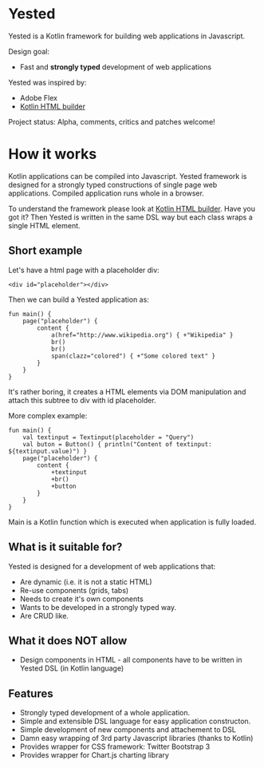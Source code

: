 Yested
======
Yested is a Kotlin framework for building web applications in Javascript. 

Design goal:
* Fast and **strongly typed** development of web applications

Yested was inspired by:
* Adobe Flex
* [Kotlin HTML builder](http://kotlinlang.org/docs/reference/type-safe-builders.html)

Project status: Alpha, comments, critics and patches welcome!

# How it works
Kotlin applications can be compiled into Javascript. Yested framework is designed for a strongly typed constructions of single page web applications. Compiled application runs whole in a browser. 

To understand the framework please look at [Kotlin HTML builder](http://kotlinlang.org/docs/reference/type-safe-builders.html).
Have you got it?
Then Yested is written in the same DSL way but each class wraps a single HTML element. 

## Short example
Let's have a html page with a placeholder div:
```
<div id="placeholder"></div>
```

Then we can build a Yested application as:
```
fun main() {
    page("placeholder") {
        content {
            a(href="http://www.wikipedia.org") { +"Wikipedia" }
            br()
            br()
            span(clazz="colored") { +"Some colored text" }
        }
    }
}
```
It's rather boring, it creates a HTML elements via DOM manipulation and attach this subtree to div with id placeholder.

More complex example:
```
fun main() {
    val textinput = Textinput(placeholder = "Query")
    val buton = Button() { println("Content of textinput: ${textinput.value)") }
    page("placeholder") {
        content {
            +textinput
            +br()
            +button
        }
    }
}
```

Main is a Kotlin function which is executed when application is fully loaded.

## What is it suitable for?
Yested is designed for a development of web applications that:
* Are dynamic (i.e. it is not a static HTML)
* Re-use components (grids, tabs)
* Needs to create it's own components
* Wants to be developed in a strongly typed way.
* Are CRUD like.

## What it does NOT allow
* Design components in HTML - all components have to be written in Yested DSL (in Kotlin language)

## Features
* Strongly typed development of a whole application.
* Simple and extensible DSL language for easy application constructon.
* Simple development of new components and attachement to DSL
* Damn easy wrapping of 3rd party Javascript libraries (thanks to Kotlin)
* Provides wrapper for CSS framework: Twitter Bootstrap 3
* Provides wrapper for Chart.js charting library 
